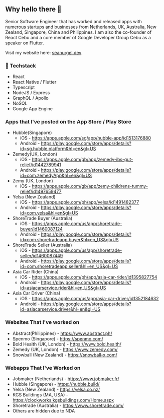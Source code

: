 ## Why hello there 👋

<!--
**SeanningTatum/SeanningTatum** is a ✨ _special_ ✨ repository because its `README.md` (this file) appears on your GitHub profile.

Here are some ideas to get you started:

- 🔭 I’m currently working on ...
- 🌱 I’m currently learning ...
- 👯 I’m looking to collaborate on ...
- 🤔 I’m looking for help with ...
- 💬 Ask me about ...
- 📫 How to reach me: ...
- 😄 Pronouns: ...
- ⚡ Fun fact: ...
-->

Senior Software Engineer that has worked and released apps with numerous startups and businesses from Netherlands, UK, Australia, New Zealand, Singapore, China and Philippines. I am also the co-founder of React Cebu and a core member of Google Developer Group Cebu as a speaker on Flutter.

Visit my website here: [seanurgel.dev](https://seanurgel.dev)

### 🔭 Techstack
- React
- React Native / Flutter
- Typescript 
- NodeJS / Express
- GraphQL / Apollo
- NoSQL
- Google App Engine 

### Apps that I've posted on the App Store / Play Store
- Hubble(Singapore) 
  - iOS - https://apps.apple.com/sg/app/hubble-app/id1513176880
  - Android - https://play.google.com/store/apps/details?id=sg.hubble.platform&hl=en&gl=US
- Zemedy(UK, London) 
  - iOS - https://apps.apple.com/gb/app/zemedy-ibs-gut-relief/id1442789941
  - Android - https://play.google.com/store/apps/details?id=com.zemedyApp&hl=en&gl=US
- Zemy (UK, London) 
  - iOS - https://apps.apple.com/gb/app/zemy-childrens-tummy-relief/id1497659477
- Yelsa (New Zealand) 
  - iOS - https://apps.apple.com/ph/app/yelsa/id1491482377
  - Android - https://play.google.com/store/apps/details?id=com.yelsa&hl=en&gl=US
- ShoreTrade Buyer (Australia) 
  - iOS - https://apps.apple.com/us/app/shoretrade-buyer/id1460087124
  - Android - https://play.google.com/store/apps/details?id=com.shoretradeapp.buyer&hl=en_US&gl=US
- ShoreTrade Seller (Australia) 
  - iOS - https://apps.apple.com/us/app/shoretrade-seller/id1460087449
  - Android - https://play.google.com/store/apps/details?id=com.shoretradeapp.seller&hl=en_US&gl=US
- Asia Car Rider (China) 
  - iOS - https://apps.apple.com/ph/app/asia-car-rider/id1395827754
  - Android - https://play.google.com/store/apps/details?id=asiacarservice.rider&hl=en_US&gl=US
- Asia Car Driver (China) 
  - iOS - https://apps.apple.com/us/app/asia-car-driver/id1352184632
  - Android - https://play.google.com/store/apps/details?id=asiacarservice.driver&hl=en&gl=US


### Websites That I've worked on 
- Abstract(Philippines) - https://www.abstract.ph/
- Spenmo (Singapore) - https://spenmo.com/
- Bold Health (UK, London) - https://www.bold.health/
- Zemedy (UK, London) - https://www.zemedy.com/
- Snowball (New Zealand) - https://snowball-x.com/

### Webapps That I've Worked on
- Jobmaker (Netherlands) - https://www.jobmaker.fr/
- Hubble (Singapore) - https://hubble.build/
- Yelsa (New Zealand) - https://yelsa.co.nz/
- KGS Buildings (MA, USA) - https://clockworks.kgsbuildings.com/Home.aspx
- Shoretrade (Australia) - https://www.shoretrade.com/
- Others are hidden due to NDA
